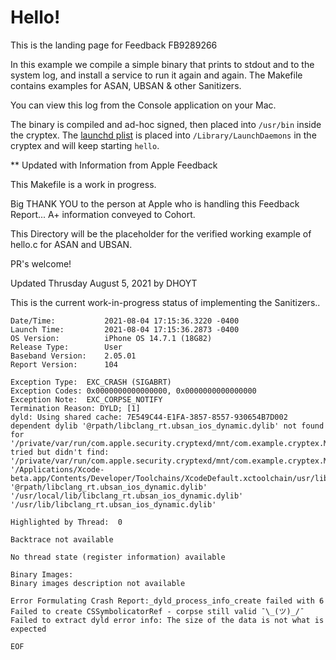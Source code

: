 # Hello!

This is the landing page for Feedback FB9289266

In this example we compile a simple binary that prints to
stdout and to the system log, and install a service to
run it again and again. The Makefile contains examples
for ASAN, UBSAN & other Sanitizers.

You can view this log from the Console application on your
Mac.

The binary is compiled and ad-hoc signed, then placed
into `/usr/bin` inside the cryptex. The
[launchd plist](hello.plist) is placed into
`/Library/LaunchDaemons` in the cryptex and will keep
starting `hello`.

** Updated with Information from Apple Feedback

This Makefile is a work in progress.

Big THANK YOU to the person at Apple who is handling this Feedback Report... A+ information conveyed to Cohort.

This Directory will be the placeholder for the verified working example of hello.c for ASAN and UBSAN.

PR's welcome!

Updated Thrusday August 5, 2021 by DHOYT

This is the current work-in-progress status of implementing the Sanitizers..
```
Date/Time:           2021-08-04 17:15:36.3220 -0400
Launch Time:         2021-08-04 17:15:36.2873 -0400
OS Version:          iPhone OS 14.7.1 (18G82)
Release Type:        User
Baseband Version:    2.05.01
Report Version:      104

Exception Type:  EXC_CRASH (SIGABRT)
Exception Codes: 0x0000000000000000, 0x0000000000000000
Exception Note:  EXC_CORPSE_NOTIFY
Termination Reason: DYLD; [1]
dyld: Using shared cache: 7E549C44-E1FA-3857-8557-930654B7D002
dependent dylib '@rpath/libclang_rt.ubsan_ios_dynamic.dylib' not found for '/private/var/run/com.apple.security.cryptexd/mnt/com.example.cryptex.MxTb9f/usr/bin/hello', tried but didn't find: '/private/var/run/com.apple.security.cryptexd/mnt/com.example.cryptex.MxTb9f/usr/bin//libclang_rt.ubsan_ios_dynamic.dylib' '/Applications/Xcode-beta.app/Contents/Developer/Toolchains/XcodeDefault.xctoolchain/usr/lib/clang/13.0.0/lib/darwin/libclang_rt.ubsan_ios_dynamic.dylib' '@rpath/libclang_rt.ubsan_ios_dynamic.dylib' '/usr/local/lib/libclang_rt.ubsan_ios_dynamic.dylib' '/usr/lib/libclang_rt.ubsan_ios_dynamic.dylib'

Highlighted by Thread:  0

Backtrace not available

No thread state (register information) available

Binary Images:
Binary images description not available

Error Formulating Crash Report:_dyld_process_info_create failed with 6
Failed to create CSSymbolicatorRef - corpse still valid ¯\_(ツ)_/¯
Failed to extract dyld error info: The size of the data is not what is expected

EOF

```
